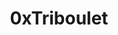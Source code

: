 ---
title: 0xTriboulet
description: Blog from Steve S. I'm Steve S., I have a Bachelor's degree in Cyber Operations and am currently enrolled in Georgia Tech's OMS in Cybersecurity - Information Security Track graduate program. I have a passion for offensive security topics and continue to sharpen my skills through courses, CTFs, and personal research.
url: https://steve-s.gitbook.io/0xtriboulet/
image:
    # url: '/assets/images/cafe.png'
    # alt: 'Cafe'
tags: ['blog', 'malware', 'windows']
pubDate: 2023-11-21
draft: false
---